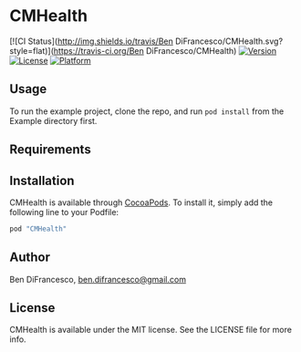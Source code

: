 # CMHealth

[![CI Status](http://img.shields.io/travis/Ben DiFrancesco/CMHealth.svg?style=flat)](https://travis-ci.org/Ben DiFrancesco/CMHealth)
[![Version](https://img.shields.io/cocoapods/v/CMHealth.svg?style=flat)](http://cocoapods.org/pods/CMHealth)
[![License](https://img.shields.io/cocoapods/l/CMHealth.svg?style=flat)](http://cocoapods.org/pods/CMHealth)
[![Platform](https://img.shields.io/cocoapods/p/CMHealth.svg?style=flat)](http://cocoapods.org/pods/CMHealth)

## Usage

To run the example project, clone the repo, and run `pod install` from the Example directory first.

## Requirements

## Installation

CMHealth is available through [CocoaPods](http://cocoapods.org). To install
it, simply add the following line to your Podfile:

```ruby
pod "CMHealth"
```

## Author

Ben DiFrancesco, ben.difrancesco@gmail.com

## License

CMHealth is available under the MIT license. See the LICENSE file for more info.
